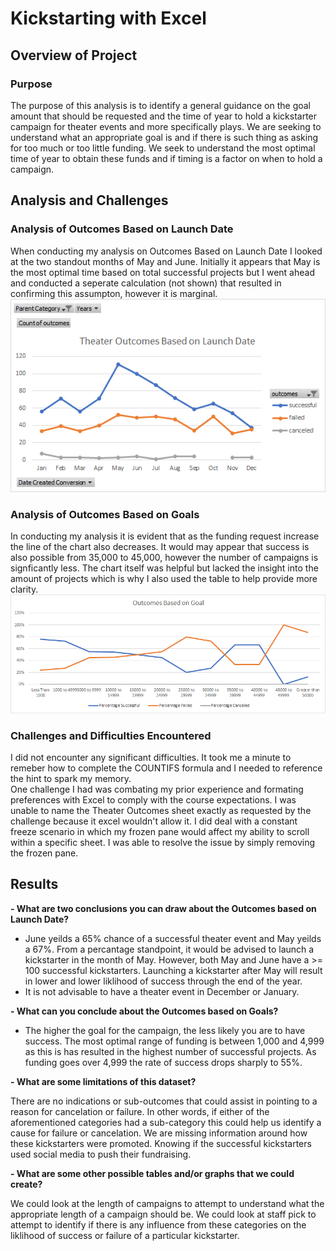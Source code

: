 # Kickstarting with Excel

## Overview of Project

### Purpose 
The purpose of this analysis is to identify a general guidance on the goal amount that should be requested and the time of year to hold a kickstarter campaign for theater events and more specifically plays.  We are seeking to understand what an appropriate goal is and if there is such thing as asking for too much or too little funding.  We seek to understand the most optimal time of year to obtain these funds and if timing is a factor on when to hold a campaign.

## Analysis and Challenges

### Analysis of Outcomes Based on Launch Date
When conducting my analysis on Outcomes Based on Launch Date I looked at the two standout months of May and June.  Initially it appears that May is the most optimal time based on total successful projects but I went ahead and conducted a seperate calculation (not shown) that resulted in confirming this assumpton, however it is marginal.
![](resources/Theater_Outcomes_vs_Launch.png)

### Analysis of Outcomes Based on Goals
In conducting my analysis it is evident that as the funding request increase the line of the chart also decreases.  It would may appear that success is also possible from 35,000 to 45,000, however the number of campaigns is signficantly less.  The chart itself was helpful but lacked the insight into the amount of projects which is why I also used the table to help provide more clarity.  
![](resources/Outcomes_vs_Goals.png)

### Challenges and Difficulties Encountered
I did not encounter any significant difficulties.  It took me a minute to remeber how to complete the COUNTIFS formula and I needed to reference the hint to spark my memory.  
One challenge I had was combating my prior experience and formating preferences with Excel to comply with the course expectations.  I was unable to name the Theater Outcomes sheet exactly as requested by the challenge because it excel wouldn't allow it.  I did deal with a constant freeze scenario in which my frozen pane would affect my ability to scroll within a specific sheet.  I was able to resolve the issue by simply removing the frozen pane.

## Results

**- What are two conclusions you can draw about the Outcomes based on Launch Date?**
- June yeilds a 65% chance of a successful theater event and May yeilds a 67%. From a percantage standpoint, it would be advised to launch a kickstarter in the month of May.  However, both May and June have a >= 100 successful kickstarters.  Launching a kickstarter after May will result in lower and lower liklihood of success through the end of the year.
- It is not advisable to have a theater event in December or January. 

**- What can you conclude about the Outcomes based on Goals?**
- The higher the goal for the campaign, the less likely you are to have success.  The most optimal range of funding is between 1,000 and 4,999 as this is has resulted in the highest number of successful projects. As funding goes over 4,999 the rate of success drops sharply to 55%.

**- What are some limitations of this dataset?**

There are no indications or sub-outcomes that could assist in pointing to a reason for cancelation or failure. In other words, if either of the aforementioned categories had a
sub-category this could help us identify a cause for failure or cancelation.  We are missing information around how these kickstarters were promoted.  Knowing if the successful kickstarters used social media to push their fundraising.   

**- What are some other possible tables and/or graphs that we could create?**

We could look at the length of campaigns to attempt to understand what the appropriate length of a campaign should be. We could look at staff pick to attempt to identify if there is any influence from these categories on the liklihood of success or failure of a particular kickstarter.
